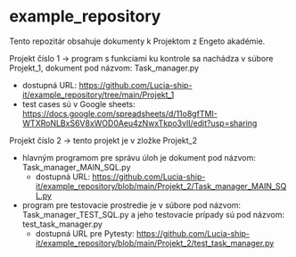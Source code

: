 # example_repository
Tento repozitár obsahuje dokumenty k Projektom z Engeto akadémie.

Projekt číslo 1 -> program s funkciami ku kontrole sa nachádza v súbore Projekt_1, dokument pod názvom: Task_manager.py
  - dostupná URL: https://github.com/Lucia-ship-it/example_repository/tree/main/Projekt_1
  - test cases sú v Google sheets: https://docs.google.com/spreadsheets/d/11o8gfTMI-WTXRoNLBxS6V8xWOD0Aeu4zNwxTkpo3vlI/edit?usp=sharing


 
 Projekt číslo 2 -> tento projekt je v zložke Projekt_2
  - hlavným programom pre správu úloh je dokument pod názvom: Task_manager_MAIN_SQL.py
       - dostupná URL: https://github.com/Lucia-ship-it/example_repository/blob/main/Projekt_2/Task_manager_MAIN_SQL.py
  - program pre testovacie prostredie je v súbore pod názvom: Task_manager_TEST_SQL.py a jeho testovacie prípady sú pod názvom: test_task_manager.py
       - dostupná URL pre Pytesty: https://github.com/Lucia-ship-it/example_repository/blob/main/Projekt_2/test_task_manager.py
    
   
